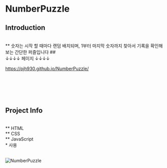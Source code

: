 # NumberPuzzle

## Introduction

</br>
** 숫자는 시작 할 때마다 랜덤 배치되며, 1부터 마지막 숫자까지 찾아서 기록을 확인해보는 간단한 퍼즐입니다 ## </br>
↓↓↓↓ 페이지 ↓↓↓↓ </br>

https://pjh930.github.io/NumberPuzzle/

</br></br></br></br>
## Project Info

</br>
** HTML</br>
** CSS</br>
** JavaScript</br>
* 사용
</br>
</br>

![NumberPuzzle](https://github.com/PJH930/NumberPuzzle/assets/117810524/e46e0b7d-931e-43d9-ab3a-532ca41dffb0)


</br></br>










